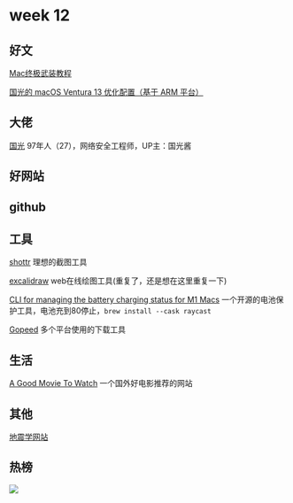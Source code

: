 # week 12

## 好文

[Mac终极武装教程](https://44maker.github.io/wiki/Mac/index.html)

[国光的 macOS Ventura 13 优化配置（基于 ARM 平台）](https://www.sqlsec.com/2023/07/ventura.html)

## 大佬

[国光](https://www.sqlsec.com/about/)
97年人（27），网络安全工程师，UP主：国光酱

## 好网站

## github

## 工具

[shottr](https://shottr.cc/)
理想的截图工具

[excalidraw](https://excalidraw.com/) web在线绘图工具(重复了，还是想在这里重复一下)

[CLI for managing the battery charging status for M1 Macs](https://github.com/actuallymentor/battery)
一个开源的电池保护工具，电池充到80停止，`brew install --cask raycast`

[Gopeed](https://gopeed.com/)
多个平台使用的下载工具

## 生活

[A Good Movie To Watch](https://agoodmovietowatch.com/all/)
一个国外好电影推荐的网站

## 其他

[地震学网站](https://seismo-learn.org/)

## 热榜

![](../week-12/imgs/SCR-20240318-meil.png)
